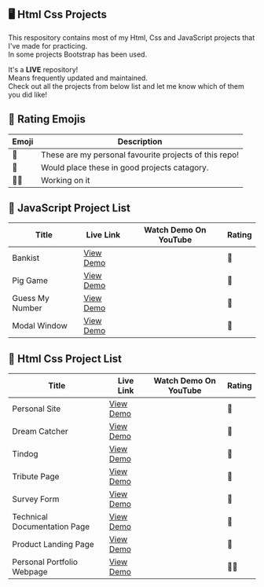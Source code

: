 ## 🖥️ Html Css Projects

This respository contains most of my Html, Css and JavaScript projects that I've made for practicing.  
In some projects Bootstrap has been used.

It's a **LIVE** repository!  
Means frequently updated and maintained.  
Check out all the projects from below list and let me know which of them you did like!

## 👀 Rating Emojis

| Emoji | Description                                            |
| ----- | ------------------------------------------------------ |
| 🌟    | These are my personal favourite projects of this repo! |
| 💁    | Would place these in good projects catagory.           |
| 🧑‍💻    | Working on it                                          |

## 📃 JavaScript Project List

| Title           | Live Link                                                                                                            | Watch Demo On YouTube | Rating |
| --------------- | -------------------------------------------------------------------------------------------------------------------- | --------------------- | ------ |
| Bankist         | [View Demo](https://github.com/utopian-coder/Bankist)                                                                |                       | 🌟     |
| Pig Game        | [View Demo](https://utopian-coder.github.io/Html-Css-JavaScript-Projects/JavaScript%20Projects/Pig%20Game/)          |                       | 🌟     |
| Guess My Number | [View Demo](https://utopian-coder.github.io/Html-Css-JavaScript-Projects/JavaScript%20Projects/Guess%20my%20number/) |                       | 💁     |
| Modal Window    | [View Demo](https://utopian-coder.github.io/Html-Css-JavaScript-Projects/JavaScript%20Projects/Modal%20Window/)      |                       | 💁     |

## 📃 Html Css Project List

| Title                        | Live Link                                                                                                                        | Watch Demo On YouTube | Rating |
| ---------------------------- | -------------------------------------------------------------------------------------------------------------------------------- | --------------------- | ------ |
| Personal Site                | [View Demo](https://utopian-coder.github.io/Html-Css-JavaScript-Projects/Html%20Css%20Projects/Personal%20Site)                  |                       | 🌟     |
| Dream Catcher                | [View Demo](https://utopian-coder.github.io/Html-Css-JavaScript-Projects/Html%20Css%20Projects/Dream%20Catcher)                  |                       | 💁     |
| Tindog                       | [View Demo](https://utopian-coder.github.io/Html-Css-JavaScript-Projects/Html%20Css%20Projects/Tindog/)                          |                       | 🌟     |
| Tribute Page                 | [View Demo](https://utopian-coder.github.io/Html-Css-JavaScript-Projects/Html%20Css%20Projects/Tribute%20Page)                   |                       | 💁     |
| Survey Form                  | [View Demo](https://utopian-coder.github.io/Html-Css-JavaScript-Projects/Html%20Css%20Projects/Survey%20Form)                    |                       | 💁     |
| Technical Documentation Page | [View Demo](https://utopian-coder.github.io/Html-Css-JavaScript-Projects/Html%20Css%20Projects/Technical%20Documentation%20Page) |                       | 💁     |
| Product Landing Page         | [View Demo](https://utopian-coder.github.io/Html-Css-JavaScript-Projects/Html%20Css%20Projects/Product%20Landing%20Page)         |                       | 🌟     |
| Personal Portfolio Webpage   | [View Demo](https://utopian-coder.github.io/Html-Css-JavaScript-Projects/Html%20Css%20Projects/Personal%20Portfolio%20Webpage)   |                       | 🧑‍💻     |

